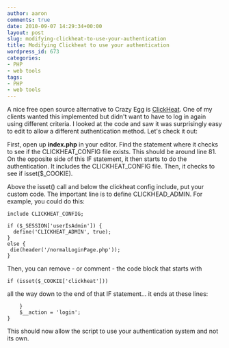```yaml
---
author: aaron
comments: true
date: 2010-09-07 14:29:34+00:00
layout: post
slug: modifying-clickheat-to-use-your-authentication
title: Modifying Clickheat to use your authentication
wordpress_id: 673
categories:
- PHP
- web tools
tags:
- PHP
- web tools
---
```


A nice free open source alternative to Crazy Egg is [ClickHeat](http://www.labsmedia.com/clickheat/index.html).  One of my clients wanted this implemented but didn't want to have to log in again using different criteria.  I looked at the code and saw it was surprisingly easy to edit to allow a different authentication method.  Let's check it out:

First, open up **index.php** in your editor.  Find the statement where it checks to see if the CLICKHEAT_CONFIG file exists.  This should be around line 81.  On the opposite side of this IF statement, it then starts to do the authentication.  It includes the CLICKHEAT_CONFIG file.  Then, it checks to see if isset($_COOKIE).

Above the isset() call and below the clickheat config include, put your custom code.  The important line is to define CLICKHEAD_ADMIN.
For example, you could do this:


    
    
    include CLICKHEAT_CONFIG;
    
    if ($_SESSION['userIsAdmin']) {
      define('CLICKHEAT_ADMIN', true);
    }
    else {
     die(header('/normalLoginPage.php'));
    }
    



Then, you can remove - or comment - the code block that starts with

    
    
    if (isset($_COOKIE['clickheat']))
    



all the way down to the end of that IF statement... it ends at these lines:

    
    
    	}
    	$__action = 'login';
    }
    



This should now allow the script to use your authentication system and not its own.
